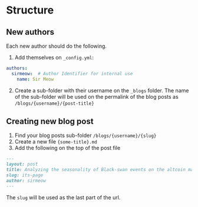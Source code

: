 # Structure

## New authors
Each new author should do the following.
1. Add themselves on `_config.yml`:
```yml
authors:
  sirmeow:  # Author Identifier for internal use
    name: Sir Meow
```

2. Create a sub-folder with their username on the `_blogs` folder.
The name of the sub-folder will be used on the permalink of the blog posts as `/blogs/{username}/{post-title}`

## Creating new blog post
1. Find your blog posts sub-folder `/blogs/{username}/{slug}`
2. Create a new file `{some-title}.md`
3. Add the following on the top of the post file
```md
---
layout: post
title: Analyzing the seasonality of Black-swan events on the altcoin markets
slug: its-page
author: sirmeow
---
```
The `slug` will be used as the last part of the url.

